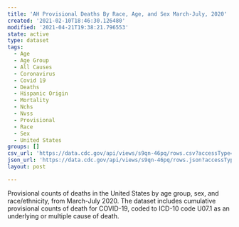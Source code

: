 ```yaml
---
title: 'AH Provisional Deaths By Race, Age, and Sex March-July, 2020'
created: '2021-02-10T18:46:30.126480'
modified: '2021-04-21T19:38:21.796553'
state: active
type: dataset
tags:
  - Age
  - Age Group
  - All Causes
  - Coronavirus
  - Covid 19
  - Deaths
  - Hispanic Origin
  - Mortality
  - Nchs
  - Nvss
  - Provisional
  - Race
  - Sex
  - United States
groups: []
csv_url: 'https://data.cdc.gov/api/views/s9qn-46pq/rows.csv?accessType=DOWNLOAD'
json_url: 'https://data.cdc.gov/api/views/s9qn-46pq/rows.json?accessType=DOWNLOAD'
layout: post

---
```

Provisional counts of deaths in the United States by age group, sex, and race/ethnicity, from March-July 2020. The dataset includes cumulative provisional counts of death for COVID-19, coded to ICD-10 code U07.1 as an underlying or multiple cause of death.
